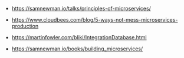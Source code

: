 - https://samnewman.io/talks/principles-of-microservices/

- https://www.cloudbees.com/blog/5-ways-not-mess-microservices-production

- https://martinfowler.com/bliki/IntegrationDatabase.html

- https://samnewman.io/books/building_microservices/
